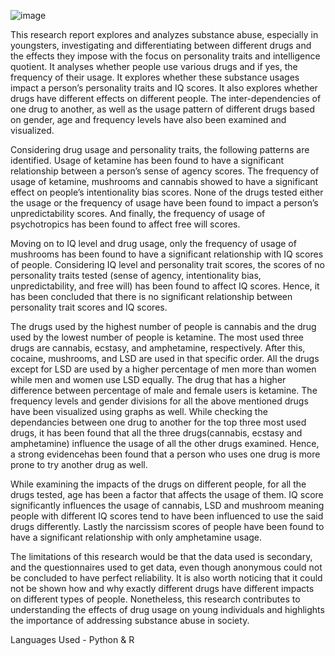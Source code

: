 ![image](https://github.com/TheekshithaVaratharajsarma/Drug-Usage-and-Personality---Research/assets/129731048/4a887914-24f6-4f6e-8fb8-021fc00cd4ea)

This research report explores and analyzes substance abuse, especially in youngsters, investigating and differentiating between different drugs and the effects they impose with the focus on personality traits and intelligence quotient. It analyses whether people use various drugs and if yes, the frequency of their usage. It explores whether these substance usages impact a person’s personality traits and IQ scores. It also explores whether drugs have different effects on different people. The inter-dependencies of one drug to another, as well as the usage pattern of different drugs based on gender, age and frequency levels have also been examined and visualized.

Considering drug usage and personality traits, the following patterns are identified. Usage of ketamine has been found to have a significant relationship between a person’s sense of agency scores. The frequency of usage of ketamine, mushrooms and cannabis showed to have a significant effect on people’s intentionality bias scores. None of the drugs tested either the usage or the frequency of usage have been found to impact a person’s unpredictability scores. And finally, the frequency of usage of psychotropics has been found to affect free will scores.

Moving on to IQ level and drug usage, only the frequency of usage of mushrooms has been found to have a significant relationship with IQ scores of people. Considering IQ level and personality trait scores, the scores of no personality traits tested (sense of agency, intentionality bias, unpredictability, and free will) has been found to affect IQ scores. Hence, it has been concluded that there is no significant relationship between personality trait scores and IQ scores.

The drugs used by the highest number of people is cannabis and the drug used by the lowest number of people is ketamine. The most used three drugs are cannabis, ecstasy, and amphetamine, respectively. After this, cocaine, mushrooms, and LSD are used in that specific order. All the drugs except for LSD are used by a higher percentage of men more than women while men and women use LSD equally. The drug that has a higher difference between percentage of male and female users is ketamine. The frequency levels and gender divisions for all the above mentioned drugs have been visualized using graphs as well.
While checking the dependancies between one drug to another for the top three most used drugs, it has been found that all the three drugs(cannabis, ecstasy and amphetamine) influence the usage of all the other drugs examined. Hence, a strong evidencehas been found that a person who uses one drug is more prone to try another drug as well.

While examining the impacts of the drugs on different people, for all the drugs tested, age has been a factor that affects the usage of them. IQ score significantly influences the usage of cannabis, LSD and mushroom meaning people with different IQ scores tend to have been influenced to use the said drugs differently. Lastly the narcissism scores of people have been found to have a significant relationship with only amphetamine usage.

The limitations of this research would be that the data used is secondary, and the questionnaires used to get data, even though anonymous could not be concluded to have perfect reliability. It is also worth noticing that it could not be shown how and why exactly different drugs have different impacts on different types of people. Nonetheless, this research contributes to understanding the effects of drug usage on young individuals and highlights the importance of addressing substance abuse in society.

Languages Used - Python & R

